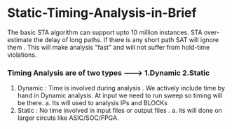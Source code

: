 # Static-Timing-Analysis-in-Brief

The basic STA algorithm can support upto 10 million instances. STA over-estimate the delay of long paths. If there is any short path SAT will ignore them . This will make analysis "fast" and will not suffer from hold-time violations. 



### Timing Analysis are of two types --->  1.Dynamic 2.Static

1. Dynamic : Time is involved during analysis . We actively include time by hand in Dynamic analysis. At input we need to run sweep so timing will be there. 
  a. Its will used to analysis IPs and BLOCKs    
2. Static : No time involved in input files or output files .
  a. its will done on larger circuts like ASIC/SOC/FPGA.
  










